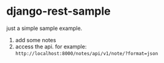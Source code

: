 # django-rest-sample

just a simple sample example.

1. add some notes
2. access the api. for example: `http://localhost:8000/notes/api/v1/note/?format=json`
